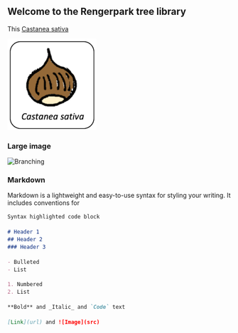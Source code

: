 ## Welcome to the Rengerpark tree library

This [Castanea sativa](https://carolxgl.github.io/TreeLibrary/CastaneaSativa.html) 

![Castanea](https://raw.githubusercontent.com/carolxgl/TreeLibrary/gh-pages/images/cassat_icon.png)







### Large image

![Branching](https://guides.github.com/activities/hello-world/branching.png)

### Markdown

Markdown is a lightweight and easy-to-use syntax for styling your writing. It includes conventions for

```markdown
Syntax highlighted code block

# Header 1
## Header 2
### Header 3

- Bulleted
- List

1. Numbered
2. List

**Bold** and _Italic_ and `Code` text

[Link](url) and ![Image](src)
```

